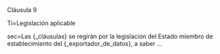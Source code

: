 Cláusula 9

Ti=Legislación aplicable

sec=Las {_cláusulas} se regirán por la legislación del Estado miembro de establecimiento del {_exportador_de_datos}, a saber …
